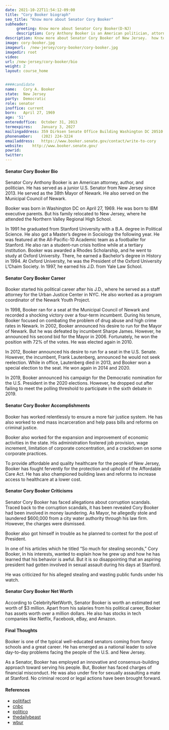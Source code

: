 ```yaml
---
date: 2021-10-22T11:54:12-09:00
title: "Cory Booker biograph"
seo_title: "Know more about Senator Cory Booker"
subheader:
     greeting: Know more about Senator Cory Booker(D-NJ)
     description: Cory Anthony Booker is an American politician, attorney, and author who has served as the junior United States Senator from New Jersey since 2013. A member of the Democratic Party, Booker is the first African-American U.S. Senator from New Jersey. He was previously the 38th Mayor of Newark from 2006 to 2013.
description: Know more about Senator Cory Booker of New Jersey.  how to  Contact Senator Cory A. Booker includes  email address, phone number, and mailing address.
image: cory-booker.jpg
imageurl:  /new-jersey/cory-booker/cory-booker.jpg
imagedir: root
video: 
url: /new-jersey/cory-booker/bio
weight: 2
layout: course_home


####candidate
name:	Cory A. Booker
state:	New Jersey
party:	Democratic
role: senator
inoffice: current
born:	April 27, 1969 
age: '51'
enteredoffice:	October 31, 2013
termexpires:	January 3, 2027
mailingaddress:	359 Dirksen Senate Office Building Washington DC 20510
phonenumber:	(202) 224-3224
emailaddress:	https://www.booker.senate.gov/contact/write-to-cory
website:	http://www.booker.senate.gov/
powrid: 
twitter: 
---
```

#### Senator Cory Booker Bio
Senator Cory Anthony Booker is an American attorney, author, and politician. He has served as a junior U.S. Senator from New Jersey since 2013. He served as the 38th Mayor of Newark. He also served on the Municipal Council of Newark.

Booker was born in Washington DC on April 27, 1969. He was born to IBM executive parents. But his family relocated to New Jersey, where he attended the Northern Valley Regional High School. 

In 1991 he graduated from Stanford University with a B.A. degree in Political Science. He also got a Master’s degree in Sociology the following year. He was featured at the All-Pacific-10 Academic team as a footballer for Stanford. He also ran a student-run crisis hotline while at a tertiary institution.
Booker was awarded a Rhodes Scholarship, and he went to study at Oxford University. There, he earned a Bachelor’s degree in History in 1994. At Oxford University, he was the President of the Oxford University L’Chaim Society. In 1997, he earned his J.D. from Yale Law School.

#### Senator Cory Booker Career
Booker started his political career after his J.D., where he served as a staff attorney for the Urban Justice Center in NYC. He also worked as a program coordinator of the Newark Youth Project. 

In 1998, Booker ran for a seat at the Municipal Council of Newark and recorded a shocking victory over a four-term incumbent. During his tenure, Booker focused on combating the problem of drug abuse and high crime rates in Newark. 
In 2002, Booker announced his desire to run for the Mayor of Newark. But he was defeated by incumbent Sharpe James. However, he announced his second bid for the Mayor in 2006. Fortunately, he won the position with 72% of the votes. He was elected again in 2010.

In 2012, Booker announced his desire to run for a seat in the U.S. Senate. However, the incumbent, Frank Lautenberg, announced he would not seek reelection. While in office, Lautenberg died in 2013, and Booker won a special election to the seat. He won again in 2014 and 2020.

In 2019, Booker announced his campaign for the Democratic nomination for the U.S. President in the 2020 elections. However, he dropped out after failing to meet the polling threshold to participate in the sixth debate in 2019.

#### Senator Cory Booker Accomplishments
Booker has worked relentlessly to ensure a more fair justice system. He has also worked to end mass incarceration and help pass bills and reforms on criminal justice. 

Booker also worked for the expansion and improvement of economic activities in the state. His administration fostered job provision, wage increment, limitation of corporate concentration, and a crackdown on some corporate practices. 

To provide affordable and quality healthcare for the people of New Jersey, Booker has fought fervently for the protection and uphold of the Affordable Care Act. He has also championed building laws and reforms to increase access to healthcare at a lower cost.

#### Senator Cory Booker Criticisms
Senator Cory Booker has faced allegations about corruption scandals. 
Traced back to the corruption scandals, it has been revealed Cory Booker had been involved in money laundering. As Mayor, he allegedly stole and laundered $600,000 from a city water authority through his law firm. However, the charges were dismissed.

Booker also got himself in trouble as he planned to contest for the post of President. 

In one of his articles which he titled “So much for stealing seconds,” Cory Booker, in his interests, wanted to explain how he grew up and how he has learned that his behavior is awful. But it is so disappointing that an aspiring president had gotten involved in sexual assault during his days at Stanford.

He was criticized for his alleged stealing and wasting public funds under his watch.

#### Senator Cory Booker Net Worth
According to CelebrityNetWorth, Senator Booker is worth an estimated net worth of $3 million. Apart from his salaries from his political career, Booker has assets worth over a million dollars. He also has stocks in tech companies like Netflix, Facebook, eBay, and Amazon.

#### Final Thoughts
Booker is one of the typical well-educated senators coming from fancy schools and a great career. 
He has emerged as a national leader to solve day-to-day problems facing the people of the U.S. and New Jersey.

As a Senator, Booker has employed an innovative and consensus-building approach toward serving his people. 
But, Booker has faced charges of financial misconduct. He was also under fire for sexually assaulting a mate at Stanford. No criminal record or legal actions have been brought forward.

#### References
* [politifact]({{"https://www.politifact.com/factchecks/2019/oct/14/roger-stone/old-roger-stone-video-about-cory-booker-has-gone-v/"}})
* [cnbc]({{"https://www.cnbc.com/2019/07/16/roger-stone-banned-from-social-media-after-judge-rules-gag-order-breached.html"}})
* [politico]({{"https://www.politico.com/story/2019/02/01/cory-booker-2020-announcement-1140797"}})
* [thedailybeast]({{"https://www.thedailybeast.com/the-ugly-truth-about-cory-booker-new-jerseys-golden-boy"}})
* [wbur]({{"https://www.wbur.org/npr/700552687/cory-booker-promises-to-bring-america-together-but-how"}})
